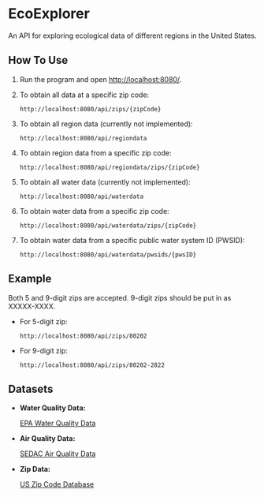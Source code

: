 # EcoExplorer

An API for exploring ecological data of different regions in the United States.

## How To Use

1. Run the program and open [http://localhost:8080/](http://localhost:8080/).

2. To obtain all data at a specific zip code:
   ```
   http://localhost:8080/api/zips/{zipCode}
   ```

3. To obtain all region data (currently not implemented):
   ```
   http://localhost:8080/api/regiondata
   ```

4. To obtain region data from a specific zip code:
   ```
   http://localhost:8080/api/regiondata/zips/{zipCode}
   ```

5. To obtain all water data (currently not implemented):
   ```
   http://localhost:8080/api/waterdata
   ```

6. To obtain water data from a specific zip code:
   ```
   http://localhost:8080/api/waterdata/zips/{zipCode}
   ```

7. To obtain water data from a specific public water system ID (PWSID):
   ```
   http://localhost:8080/api/waterdata/pwsids/{pwsID}
   ```

## Example

Both 5 and 9-digit zips are accepted. 9-digit zips should be put in as XXXXX-XXXX.

- For 5-digit zip:
  ```
  http://localhost:8080/api/zips/80202
  ```

- For 9-digit zip:
  ```
  http://localhost:8080/api/zips/80202-2822
  ```

## Datasets

- **Water Quality Data:**

  [EPA Water Quality Data](https://sdwis.epa.gov/ords/sfdw_pub/r/sfdw/sdwis_fed_reports_public/200)

- **Air Quality Data:**

  [SEDAC Air Quality Data](https://sedac.ciesin.columbia.edu/data/set/aqdh-pm2-5-o3-no2-concentrations-zipcode-contiguous-us-2000-2016/data-download)

- **Zip Data:**

  [US Zip Code Database](https://www.unitedstateszipcodes.org/zip-code-database/)
